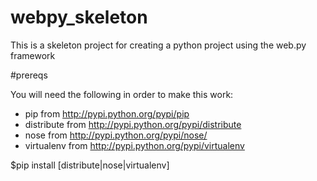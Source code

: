 # webpy_skeleton
This is a skeleton project for creating a python project using the web.py framework

#prereqs

You will need the following in order to make this work:
 - pip from http://pypi.python.org/pypi/pip
 - distribute from http://pypi.python.org/pypi/distribute
 - nose from http://pypi.python.org/pypi/nose/
 - virtualenv from http://pypi.python.org/pypi/virtualenv

$pip install [distribute|nose|virtualenv]
